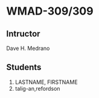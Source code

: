 <h1>WMAD-309/309</h1>

<h2>Intructor</h2>
Dave H. Medrano

<h2>Students</h2>
<ol>
    <li>LASTNAME, FIRSTNAME</li>
    <li>talig-an,refordson</li>
</ol>